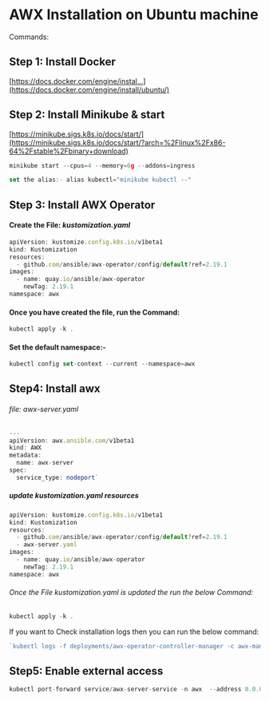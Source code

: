 # AWX Installation on Ubuntu machine

Commands:

## Step 1: Install Docker

[https://docs.docker.com/engine/instal...](https://docs.docker.com/engine/install/ubuntu/)

## Step 2: Install Minikube & start

[https://minikube.sigs.k8s.io/docs/start/](https://minikube.sigs.k8s.io/docs/start/?arch=%2Flinux%2Fx86-64%2Fstable%2Fbinary+download)

```javascript
minikube start --cpus=4 --memory=6g --addons=ingress
```

```javascript
set the alias:- alias kubectl="minikube kubectl --"
```

## Step 3: Install AWX Operator

#### Create the File: *kustomization.yaml*

```javascript
apiVersion: kustomize.config.k8s.io/v1beta1
kind: Kustomization
resources:
  - github.com/ansible/awx-operator/config/default?ref=2.19.1
images:
  - name: quay.io/ansible/awx-operator
    newTag: 2.19.1
namespace: awx
```

#### Once you have created the file, run the Command: 

```javascript
kubectl apply -k .
```

#### Set the default namespace:- 

```javascript
kubectl config set-context --current --namespace=awx
```

## Step4: Install awx

###### file: *awx-server.yaml*

```javascript
---
apiVersion: awx.ansible.com/v1beta1
kind: AWX
metadata:
  name: awx-server
spec:
  service_type: nodeport`
```
##### update *kustomization.yaml* resources

```javascript
apiVersion: kustomize.config.k8s.io/v1beta1
kind: Kustomization
resources:
  - github.com/ansible/awx-operator/config/default?ref=2.19.1
  - awx-server.yaml
images:
  - name: quay.io/ansible/awx-operator
    newTag: 2.19.1
namespace: awx
```

###### Once the File *kustomization.yaml* is updated the run the below Command: 

```javascript
kubectl apply -k .
```

If you want to Check installation logs then you can run the below command:   

```javascript
`kubectl logs -f deployments/awx-operator-controller-manager -c awx-manager -n awx`
```

## Step5: Enable external access

```python
kubectl port-forward service/awx-server-service -n awx  --address 0.0.0.0 30080:80
```
